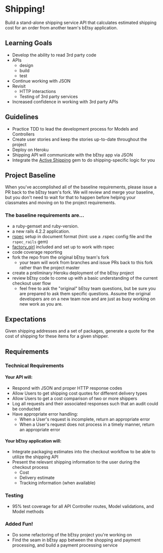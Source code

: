 # Shipping!
Build a stand-alone shipping service API that calculates estimated shipping cost for an order from another team's bEtsy application.

## Learning Goals
- Develop the ability to read 3rd party code
- APIs
    - design
    - build
    - test
- Continue working with JSON
- Revisit
    - HTTP interactions
    - Testing of 3rd party services
- Increased confidence in working with 3rd party APIs

## Guidelines
- Practice TDD to lead the development process for Models and Controllers
- Create user stories and keep the stories up-to-date throughout the project
- Deploy on Heroku
- Shipping API will communicate with the bEtsy app via JSON
- Integrate the [Active Shipping](https://github.com/Shopify/active_shipping) gem to do shipping-specific logic for you

## Project Baseline
When you've accomplished all of the baseline requirements, please issue a PR back to the bEtsy team's fork. We will review and merge your baseline, but you don't need to wait for that to happen before helping your classmates and moving on to the project requirements.

### The baseline requirements are...
- a ruby-gemset and ruby-version.
- a new rails 4.2.2 application.
- [rspec](https://github.com/rspec/rspec-rails) setup in document format (hint: use a .rspec config file and the `rspec_rails` gem)
- [factory_girl](https://github.com/thoughtbot/factory_girl_rails) included and set up to work with rspec
- code coverage reporting
- fork the repo from the original bEtsy team's fork
  - your team will work from branches and issue PRs back to this fork rather than the project master
- create a preliminary Heroku deployment of the bEtsy project
- review bEtsy code to come up with a basic understanding of the current checkout user flow
  - feel free to ask the "original" bEtsy team questions, but be sure you are prepared to ask them specific questions. Assume the original developers are on a new team now and are just as busy working on new work as you are.

## Expectations
Given shipping addresses and a set of packages, generate a quote for the cost of shipping for these items for a given shipper.

## Requirements
### Technical Requirements
#### Your API will:
- Respond with JSON and proper HTTP response codes  
- Allow Users to get shipping cost quotes for different delivery types  
- Allow Users to get a cost comparison of two or more shippers  
- Log all requests and their associated responses such that an audit could be conducted  
- Have appropriate error handling:
  - When a User's request is incomplete, return an appropriate error
  - When a User's request does not process in a timely manner, return an appropriate error

#### Your bEtsy application will:
- Integrate packaging estimates into the checkout workflow to be able to utilize the shipping API
- Present the relevant shipping information to the user during the checkout process
  - Cost
  - Delivery estimate
  - Tracking information (when available)

### Testing
- 95% test coverage for all API Controller routes, Model validations, and Model methods

### Added Fun!
- Do some refactoring of the bEtsy project you're working on
- Find the seam in bEtsy app between the shopping and payment processing, and build a payment processing service

